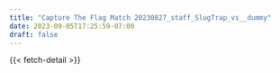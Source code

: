 ```yaml
---
title: "Capture The Flag Match 20230827_staff_SlugTrap_vs__dummy"
date: 2023-09-05T17:25:59-07:00
draft: false
---
```


{{< fetch-detail >}}